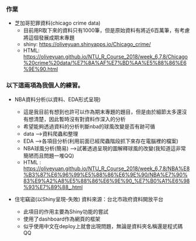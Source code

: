 ### 作業
- 芝加哥犯罪資料(chicago crime data)
  * 目前用R取下來的資料只有1000筆，但是原始資料有將近6百萬筆，有考慮將這個發展成期末專題
  * shiny: https://oliveyuan.shinyapps.io/Chicago_crime/
  * HTML: https://oliveyuan.github.io/NTU_R_Course_2018/week_6,7,8/Chicago%20crime%20data/%E7%8A%AF%E7%BD%AA%E5%88%86%E6%9E%90.html
### 以下這兩項為我個人的練習。
- NBA資料分析(以資料、EDA形式呈現)
  * 這是我目前有想到也許可以作為期末專題的題目，但是由於細節太多還沒有想清楚，因此暫時沒有對資料作深入的分析
  * 希望能夠透過資料的分析判斷nba的球風改變是否有跡可循
  * data -->資料爬蟲和整理
  * EDA -->各項目分析(利用前面已經爬蟲階段抓下來存在電腦裡的檔案)
  * NBA球風分析(簡易) -->試著透過呈現的圖解釋球風的改變(我知道這非常簡陋而且問題一堆QQ)
  * HTML : https://oliveyuan.github.io/NTU_R_Course_2018/week_6,7,8/NBA%E8%B3%87%E6%96%99%E5%88%86%E6%9E%90/NBA%E7%90%83%E9%A2%A8%E5%88%86%E6%9E%90_%E7%B0%A1%E6%98%93%E7%89%88_.html

- 住宅竊盜(以Shiny呈現-失敗)
  資料來源：台北市政府資料開放平台
  * 此項目的作用主要為Shiny功能的嘗試
  * 使用了dashboard作為網頁的框架
  * 似乎使用中文在deploy上就會出現問題，無論是資料夾名稱還是程式碼QQ
